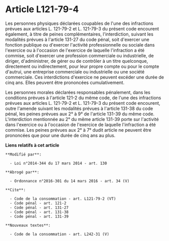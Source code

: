 # Article L121-79-4

Les personnes physiques déclarées coupables de l'une des infractions prévues aux articles L. 121-79-2 et L. 121-79-3 du
présent code encourent également, à titre de peines complémentaires, l'interdiction, suivant les modalités prévues à
l'article 131-27 du code pénal, soit d'exercer une fonction publique ou d'exercer l'activité professionnelle ou sociale dans
l'exercice ou à l'occasion de l'exercice de laquelle l'infraction a été commise, soit d'exercer une profession commerciale ou
industrielle, de diriger, d'administrer, de gérer ou de contrôler à un titre quelconque, directement ou indirectement, pour
leur propre compte ou pour le compte d'autrui, une entreprise commerciale ou industrielle ou une société commerciale. Ces
interdictions d'exercice ne peuvent excéder une durée de cinq ans. Elles peuvent être prononcées cumulativement. 

Les personnes morales déclarées responsables pénalement, dans les conditions prévues à l'article 121-2 du même code, de l'une
des infractions prévues aux articles L. 121-79-2 et L. 121-79-3 du présent code encourent, outre l'amende suivant les
modalités prévues à l'article 131-38 du code pénal, les peines prévues aux 2° à 9° de l'article 131-39 du même code.
L'interdiction mentionnée au 2° du même article 131-39 porte sur l'activité dans l'exercice ou à l'occasion de l'exercice de
laquelle l'infraction a été commise. Les peines prévues aux 2° à 7° dudit article ne peuvent être prononcées que pour une
durée de cinq ans au plus.

**Liens relatifs à cet article**

	**Modifié par**:

	  - Loi n°2014-344 du 17 mars 2014 - art. 130

	**Abrogé par**:

	  - Ordonnance n°2016-301 du 14 mars 2016 - art. 34 (V)

	**Cite**:

	  - Code de la consommation - art. L121-79-2 (VT)
	  - Code pénal - art. 121-2
	  - Code pénal - art. 131-27
	  - Code pénal - art. 131-38
	  - Code pénal - art. 131-39

	**Nouveaux textes**:

	  - Code de la consommation - art. L242-31 (V)
